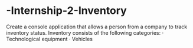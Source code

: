 # -Internship-2-Inventory

Create a console application that allows a person from a company to track inventory status.
Inventory consists of the following categories:
· Technological equipment
· Vehicles
